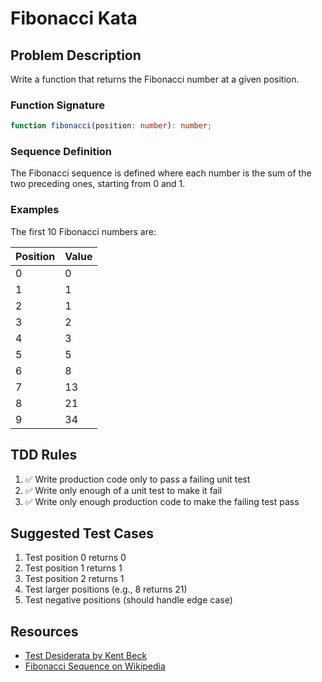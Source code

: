 # Fibonacci Kata

## Problem Description

Write a function that returns the Fibonacci number at a given position.

### Function Signature

```typescript
function fibonacci(position: number): number;
```

### Sequence Definition

The Fibonacci sequence is defined where each number is the sum of the two preceding ones, starting from 0 and 1.

### Examples

The first 10 Fibonacci numbers are:

| Position | Value |
| -------- | ----- |
| 0        | 0     |
| 1        | 1     |
| 2        | 1     |
| 3        | 2     |
| 4        | 3     |
| 5        | 5     |
| 6        | 8     |
| 7        | 13    |
| 8        | 21    |
| 9        | 34    |

## TDD Rules

1. ✅ Write production code only to pass a failing unit test
2. ✅ Write only enough of a unit test to make it fail
3. ✅ Write only enough production code to make the failing test pass

## Suggested Test Cases

1. Test position 0 returns 0
2. Test position 1 returns 1
3. Test position 2 returns 1
4. Test larger positions (e.g., 8 returns 21)
5. Test negative positions (should handle edge case)

## Resources

- [Test Desiderata by Kent Beck](https://kentbeck.github.io/TestDesiderata)
- [Fibonacci Sequence on Wikipedia](https://en.wikipedia.org/wiki/Fibonacci_number)
